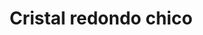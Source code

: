 ---
title: Cristal redondo chico
date: 
draft: false

# descripcion
description : Aro de plata con cristal engarzado

materials: Plata 925

color: Turquesa, Verde, Violeta, Rojo, Azul, Cristal

dimensions: 0,5cm

code: 01-07-0024

type: "Aros"

categories: []

# Images
# first image will be shown in the product page
images:
  # - image: "images/path_to_image"
  # La ubicacion de las imagenes es imagenes/Aros/Aros.Cristal engarzado/01-07-0024-cristal-redondo-chico
  - image: "./images/aros/cristal_engarzado/01-07-0024-cristal-redondo-chico_a.JPG"
  - image: "./images/aros/cristal_engarzado/01-07-0024-cristal-redondo-chico_b.JPG"
  - image: "./images/aros/cristal_engarzado/01-07-0024-cristal-redondo-chico_c.JPG"
  - image: "./images/aros/cristal_engarzado/01-07-0024-cristal-redondo-chico_d.JPG"
  - image: "./images/aros/cristal_engarzado/01-07-0024-cristal-redondo-chico_e.JPG"
  - image: "./images/aros/cristal_engarzado/01-07-0024-cristal-redondo-chico_f.JPG"
---